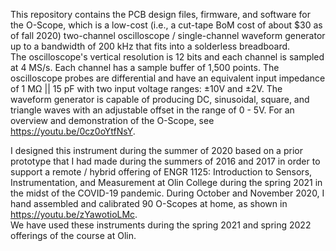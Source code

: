 This repository contains the PCB design files, firmware, and software for the O-Scope, which is a low-cost (i.e., a cut-tape BoM cost of about $30 
as of fall 2020) two-channel oscilloscope / single-channel waveform generator up to a bandwidth of 200 kHz that fits into a solderless breadboard.  
The oscilloscope's vertical resolution is 12 bits and each channel is sampled at 4 MS/s.  Each channel has a sample buffer of 1,500 points.  The 
oscilloscope probes are differential and have an equivalent input impedance of 1 MΩ || 15 pF with two input voltage ranges: ±10V and ±2V.  The 
waveform generator is capable of producing DC, sinusoidal, square, and triangle waves with an adjustable offset in the range of 0 - 5V. For an overview 
and demonstration of the O-Scope, see https://youtu.be/0cz0oYtfNsY.

I designed this instrument during the summer of 2020 based on a prior prototype that I had made during the summers of 2016 and 2017 in order to support 
a remote / hybrid offering of ENGR 1125: Introduction to Sensors, Instrumentation, and Measurement at Olin College during the spring 2021 in the midst 
of the COVID-19 pandemic.  During October and November 2020, I hand assembled and calibrated 90 O-Scopes at home, as shown in https://youtu.be/zYawotioLMc.  
We have used these instruments during the spring 2021 and spring 2022 offerings of the course at Olin.
